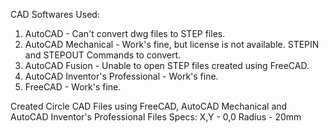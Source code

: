 CAD Softwares Used:
1. AutoCAD - Can't convert dwg files to STEP files. 
2. AutoCAD Mechanical - Work's fine, but license is not available. STEPIN and STEPOUT Commands to convert.
3. AutoCAD Fusion - Unable to open STEP files created using FreeCAD.
4. AutoCAD Inventor's Professional -  Work's fine.
5. FreeCAD - Work's fine.

Created Circle CAD Files using FreeCAD, AutoCAD Mechanical and AutoCAD Inventor's Professional 
Files Specs:
 X,Y -  0,0
 Radius - 20mm

